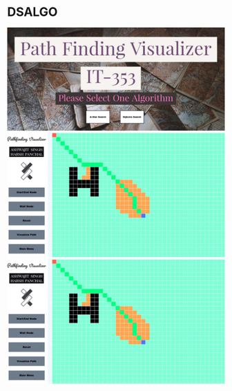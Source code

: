 # DSALGO
![p](https://github.com/Harsh5chal/Projects-Snapshots/blob/main/p.JPG)
![p2](https://github.com/Harsh5chal/Projects-Snapshots/blob/main/p2JPG.JPG)
![p3](https://github.com/Harsh5chal/Projects-Snapshots/blob/main/p2JPG.JPG)
